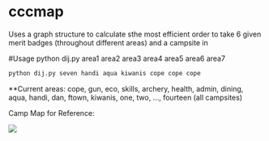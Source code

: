 # cccmap
Uses a graph structure to calculate sthe most efficient order to take 6 given merit badges (throughout different areas) and a campsite in

#Usage
python dij.py area1 area2 area3 area4 area5 area6 area7
```python
python dij.py seven handi aqua kiwanis cope cope cope
```

**Current areas: cope, gun, eco, skills, archery, health, admin, dining, aqua, handi, dan, ftown, kiwanis, one, two, ..., fourteen (all campsites)

Camp Map for Reference:

![](http://lhcbsa.org/uploads/programs/ccc_map.jpg)
